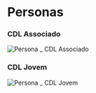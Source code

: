 # Personas

### CDL Associado

![Persona _ CDL Associado](https://github.com/pyhpaulo/uc_usabilidade_group/assets/90566724/3c4d0901-55c3-4d18-a2c2-121f88f5283d)

### CDL Jovem
![Persona _ CDL Jovem](https://github.com/pyhpaulo/uc_usabilidade_group/assets/90566724/ccdf3177-50f4-4050-9d06-5199163bc17a)



